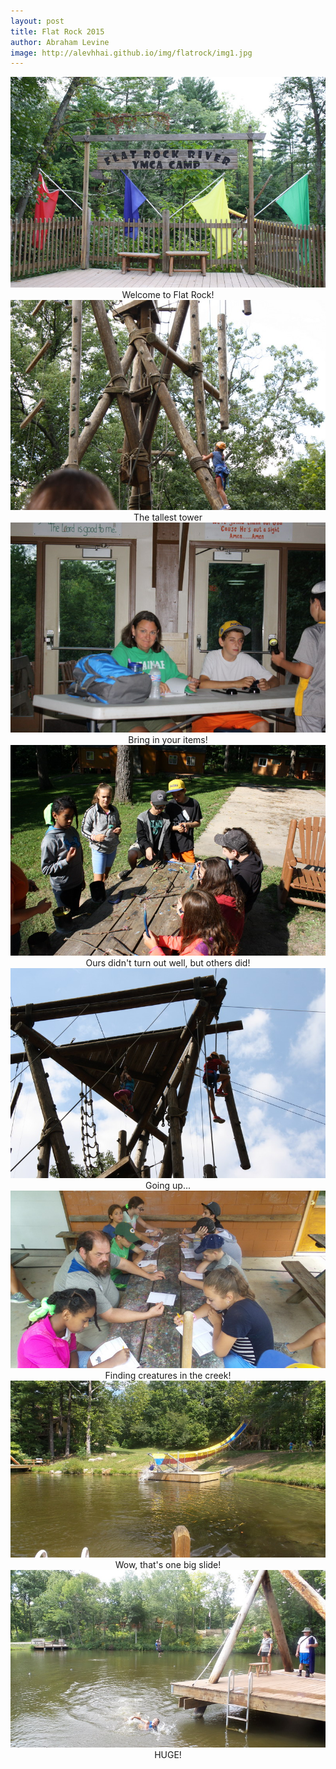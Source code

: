 ```yaml
---
layout: post
title: Flat Rock 2015
author: Abraham Levine
image: http://alevhhai.github.io/img/flatrock/img1.jpg
---
```


<center><img src="/img/flatrock/img1.jpg" style="width: auto; height: auto;"/></center>
<center>Welcome to Flat Rock!</center>
<center><img src="/img/flatrock/img2.jpg" style="width: auto; height: auto;"/></center>
<center>The tallest tower</center>
<center><img src="/img/flatrock/img3.jpg" style="width: auto; height: auto;"/></center>
<center>Bring in your items!</center>
<center><img src="/img/flatrock/img4.jpg" style="width: auto; height: auto;"/></center>
<center>Ours didn't turn out well, but others did!</center>
<center><img src="/img/flatrock/img5.jpg" style="width: auto; height: auto;"/></center>
<center>Going up...</center>
<center><img src="/img/flatrock/img6.jpg" style="width: auto; height: auto;"/></center>
<center>Finding creatures in the creek!</center>
<center><img src="/img/flatrock/img7.jpg" style="width: auto; height: auto;"/></center>
<center>Wow, that's one big slide!</center>
<center><img src="/img/flatrock/img8.jpg" style="width: auto; height: auto;"/></center>
<center>HUGE!</center>
